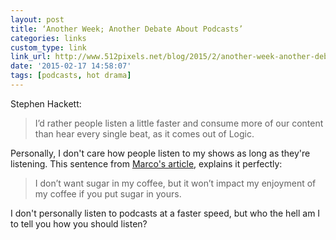 ```yaml
---
layout: post
title: ‘Another Week; Another Debate About Podcasts’
categories: links
custom_type: link
link_url: http://www.512pixels.net/blog/2015/2/another-week-another-debate-about-podcasts
date: '2015-02-17 14:58:07'
tags: [podcasts, hot drama]
---
```

Stephen Hackett:

> I’d rather people listen a little faster and consume more of our content than hear every single beat, as it comes out of Logic.

Personally, I don't care how people listen to my shows as long as they're listening. This sentence from [Marco's article](http://www.marco.org/2015/02/17/listen-to-podcasts-at-whatever-speed-you-want), explains it perfectly:

> I don’t want sugar in my coffee, but it won’t impact my enjoyment of my coffee if you put sugar in yours.

I don't personally listen to podcasts at a faster speed, but who the hell am I to tell you how you should listen?
